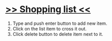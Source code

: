 # [>> Shopping list <<](https://konrad88k.github.io/shopping-list/)
1. Type and push enter button to add new item.
2. Click on the list item to cross it out. 
3. Click delete button to delete item next to it.
